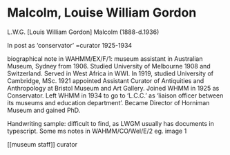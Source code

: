 # Malcolm, Louise William Gordon

L.W.G. \[Louis William Gordon\] Malcolm \(1888-d.1936\)

In post as ‘conservator’ =curator 1925-1934

biographical note in WAHMM/EX/F/1: museum assistant in Australian Museum, Sydney from 1906. Studied University of Melbourne 1908 and Switzerland. Served in West Africa in WWI. In 1919, studied University of Cambridge, MSc. 1921 appointed Assistant Curator of Antiquities and Anthropology at Bristol Museum and Art Gallery. Joined WHMM in 1925 as Conservator. Left WHMM in 1934 to go to ‘L.C.C.’ as ‘liaison officer between its museums and education department’. Became Director of Horniman Museum and gained PhD.

Handwriting sample: difficult to find, as LWGM usually has documents in typescript. Some ms notes in WAHMM/CO/Wel/E/2 eg. image 1

\[\[museum staff\]\] curator

